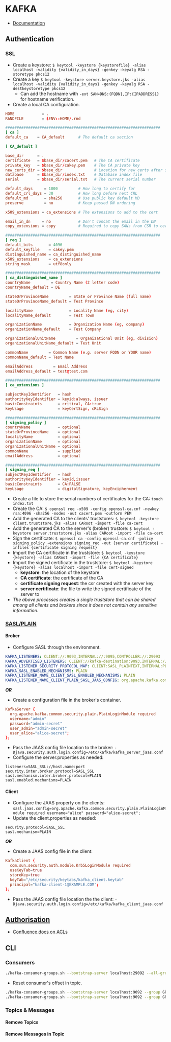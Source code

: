 # KAFKA

- [Documentation](https://kafka.apache.org/documentation/#security_overview)

## Authentication

### SSL

- Create a keystore: `$ keytool -keystore {keystorefile} -alias localhost -validity {validity_in_days} -genkey -keyalg RSA -storetype pkcs12`
- Create a key `$ keytool -keystore server.keystore.jks -alias localhost -validity {validity_in_days} -genkey -keyalg RSA -destkeystoretype pkcs12`
  - Can add the hostname with `-ext SAN=DNS:{FQDN},IP:{IPADDRESS1}` for hostname verification.
- Create a local CA configuration.

```openssl-ca.cnf
HOME            = .
RANDFILE        = $ENV::HOME/.rnd

####################################################################
[ ca ]
default_ca    = CA_default      # The default ca section

[ CA_default ]

base_dir      = .
certificate   = $base_dir/cacert.pem   # The CA certificate
private_key   = $base_dir/cakey.pem    # The CA private key
new_certs_dir = $base_dir              # Location for new certs after signing
database      = $base_dir/index.txt    # Database index file
serial        = $base_dir/serial.txt   # The current serial number

default_days     = 1000         # How long to certify for
default_crl_days = 30           # How long before next CRL
default_md       = sha256       # Use public key default MD
preserve         = no           # Keep passed DN ordering

x509_extensions = ca_extensions # The extensions to add to the cert

email_in_dn     = no            # Don't concat the email in the DN
copy_extensions = copy          # Required to copy SANs from CSR to cert

####################################################################
[ req ]
default_bits       = 4096
default_keyfile    = cakey.pem
distinguished_name = ca_distinguished_name
x509_extensions    = ca_extensions
string_mask        = utf8only

####################################################################
[ ca_distinguished_name ]
countryName         = Country Name (2 letter code)
countryName_default = DE

stateOrProvinceName         = State or Province Name (full name)
stateOrProvinceName_default = Test Province

localityName                = Locality Name (eg, city)
localityName_default        = Test Town

organizationName            = Organization Name (eg, company)
organizationName_default    = Test Company

organizationalUnitName         = Organizational Unit (eg, division)
organizationalUnitName_default = Test Unit

commonName         = Common Name (e.g. server FQDN or YOUR name)
commonName_default = Test Name

emailAddress         = Email Address
emailAddress_default = test@test.com

####################################################################
[ ca_extensions ]

subjectKeyIdentifier   = hash
authorityKeyIdentifier = keyid:always, issuer
basicConstraints       = critical, CA:true
keyUsage               = keyCertSign, cRLSign

####################################################################
[ signing_policy ]
countryName            = optional
stateOrProvinceName    = optional
localityName           = optional
organizationName       = optional
organizationalUnitName = optional
commonName             = supplied
emailAddress           = optional

####################################################################
[ signing_req ]
subjectKeyIdentifier   = hash
authorityKeyIdentifier = keyid,issuer
basicConstraints       = CA:FALSE
keyUsage               = digitalSignature, keyEncipherment
```

- Create a file to store the serial numbers of certificates for the CA: `touch index.txt`
- Create the CA: `$ openssl req -x509 -config openssl-ca.cnf -newkey rsa:4096 -sha256 -nodes -out cacert.pem -outform PEM`
- Add the generated CA to the clients' truststores: `$ keytool -keystore client.truststore.jks -alias CARoot -import -file ca-cert`
- Add the generated CA to the server's (broker) trustore: `$ keytool -keystore server.truststore.jks -alias CARoot -import -file ca-cert`
- Sign the certificate: `$ openssl ca -config openssl-ca.cnf -policy signing_policy -extensions signing_req -out {server certificate} -infiles {certificate signing request}`
- Import the CA certificate in the truststore: `$ keytool -keystore {keystore} -alias CARoot -import -file {CA certificate}`
- Import the signed certificate in the truststore: `$ keytool -keystore {keystore} -alias localhost -import -file cert-signed`
  - **keystore**: the location of the keystore
  - **CA certificate**: the certificate of the CA
  - **certificate signing request**: the csr created with the server key
  - **server certificate**: the file to write the signed certificate of the server to
- *The above processes creates a single truststore that can be shared among all clients and brokers since it does not contain any sensitive information.*

### [SASL/PLAIN](https://kafka.apache.org/documentation/#security_sasl)

#### Broker

- Configure SASL through the environment.

```yaml
KAFKA_LISTENERS: CLIENT://:9093,INTERNAL://:9095,CONTROLLER://:29093
KAFKA_ADVERTISED_LISTENERS: CLIENT://kafka-destination:9093,INTERNAL://kafka-destination:9095
KAFKA_LISTENER_SECURITY_PROTOCOL_MAP: CLIENT:SASL_PLAINTEXT,INTERNAL:PLAINTEXT,CONTROLLER:PLAINTEXT
KAFKA_SASL_ENABLED_MECHANISMS: PLAIN
KAFKA_LISTENER_NAME_CLIENT_SASL_ENABLED_MECHANISMS: PLAIN
KAFKA_LISTENER_NAME_CLIENT_PLAIN_SASL_JAAS_CONFIG: org.apache.kafka.common.security.plain.PlainLoginModule required username="admin" password="admin-secret" user_alice="alice-secret";
```

***OR***

- Create a configuration file in the broker's container.

```kafka_server_jaas.conf
KafkaServer {
  org.apache.kafka.common.security.plain.PlainLoginModule required
  username="admin"
  password="admin-secret"
  user_admin="admin-secret"
  user_alice="alice-secret";
};
```

- Pass the JAAS config file location to the broker: `-Djava.security.auth.login.config=/etc/kafka/kafka_server_jaas.conf`
- Configure the server.properties as needed:

```server.properties
listeners=SASL_SSL://host.name:port
security.inter.broker.protocol=SASL_SSL
sasl.mechanism.inter.broker.protocol=PLAIN
sasl.enabled.mechanisms=PLAIN
```

#### Client

- Configure the JAAS property on the clients: `sasl.jaas.config=org.apache.kafka.common.security.plain.PlainLoginModule required username="alice" password="alice-secret";`
- Update the client.properties as needed:

```client.properties
security.protocol=SASL_SSL
sasl.mechanism=PLAIN
```

***OR***

- Create a JAAS config file in the client:

```kafka_client_jaas.conf
KafkaClient {
  com.sun.security.auth.module.Krb5LoginModule required
  useKeyTab=true
  storeKey=true
  keyTab="/etc/security/keytabs/kafka_client.keytab"
  principal="kafka-client-1@EXAMPLE.COM";
};
```

- Pass the JAAS config file location the the client: `-Djava.security.auth.login.config=/etc/kafka/kafka_client_jaas.conf`

## [Authorisation](https://kafka.apache.org/documentation/#security_authz)

- [Confluence docs on ACLs](https://docs.confluent.io/platform/current/security/authorization/acls/overview.html)

## CLI

### Consumers

```bash
./kafka-consumer-groups.sh --bootstrap-server localhost:29092 --all-groups --describe
```

- Reset consumer's offset in topic.

```bash
./kafka-consumer-groups.sh --bootstrap-server localhost:9092 --group GROUP_NAME --topic TOPIC_NAME --reset-offsets --to-earliest --execute
./kafka-consumer-groups.sh --bootstrap-server localhost:9092 --group GROUP_NAME --all-topics --reset-offsets --to-earliest --execute
```

### Topics & Messages

#### Remove Topics

#### Remove Messages in Topic
